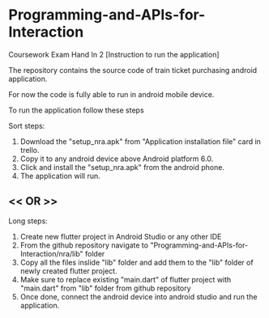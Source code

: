 # Programming-and-APIs-for-Interaction
Coursework Exam Hand In 2 [Instruction to run the application]

The repository contains the source code of train ticket purchasing android application. 

For now the code is fully able to run in android mobile device.

To run the application follow these steps

Sort steps:
1) Download the "setup_nra.apk" from "Application installation file" card in trello.
2) Copy it to any android device above Android platform 6.0.
3) Click and install the "setup_nra.apk" from the android phone.
4) The application will run.

## << OR >> ##

Long steps:

1) Create new flutter project in Android Studio or any other IDE
2) From the github repository navigate to "Programming-and-APIs-for-Interaction/nra/lib" folder
3) Copy all the files inslide "lib" folder and add them to the "lib" folder of newly created flutter project.
4) Make sure to replace existing "main.dart" of flutter project with "main.dart" from "lib" folder from github repository
5) Once done, connect the android device into android studio and run the application.

